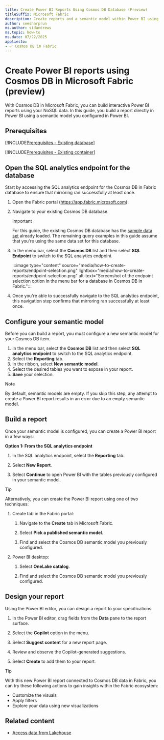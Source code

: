 ```yaml
---
title: Create Power BI Reports Using Cosmos DB Database (Preview)
titleSuffix: Microsoft Fabric
description: Create reports and a semantic model within Power BI using data from your Cosmos DB database in Microsoft Fabric during the preview.
author: seesharprun
ms.author: sidandrews
ms.topic: how-to
ms.date: 07/22/2025
appliesto:
- ✅ Cosmos DB in Fabric
---
```


# Create Power BI reports using Cosmos DB in Microsoft Fabric (preview)

With Cosmos DB in Microsoft Fabric, you can build interactive Power BI reports using your NoSQL data. In this guide, you build a report directly in Power BI using a semantic model you configured in Power BI.

## Prerequisites

[!INCLUDE[Prerequisites - Existing database](includes/prerequisite-existing-database.md)]

[!INCLUDE[Prerequisites - Existing container](includes/prerequisite-existing-container.md)]

## Open the SQL analytics endpoint for the database

Start by accessing the SQL analytics endpoint for the Cosmos DB in Fabric database to ensure that mirroring ran successfully at least once.

1. Open the Fabric portal (<https://app.fabric.microsoft.com>).

1. Navigate to your existing Cosmos DB database.

    > [!IMPORTANT]
    > For this guide, the existing Cosmos DB database has the [sample data set](sample-data.md) already loaded. The remaining query examples in this guide assume that you're using the same data set for this database.

1. In the menu bar, select the **Cosmos DB** list and then select **SQL Endpoint** to switch to the SQL analytics endpoint.

    :::image type="content" source="media/how-to-create-reports/endpoint-selection.png" lightbox="media/how-to-create-reports/endpoint-selection.png" alt-text="Screenshot of the endpoint selection option in the menu bar for a database in Cosmos DB in Fabric.":::

1. Once you're able to successfully navigate to the SQL analytics endpoint, this navigation step confirms that mirroring ran successfully at least once.

## Configure your semantic model

Before you can build a report, you must configure a new semantic model for your Cosmos DB item.

1. In the menu bar, select the **Cosmos DB** list and then select **SQL analytics endpoint** to switch to the SQL analytics endpoint.
1. Select the **Reporting** tab. 
1. In the ribbon, select **New semantic model**.
1. Select the desired tables you want to expose in your report.
1. **Save** your selection.

> [!NOTE]
> By default, semantic models are empty. If you skip this step, any attempt to create a Power BI report results in an error due to an empty semantic model.

## Build a report

Once your semantic model is configured, you can create a Power BI report in a few ways:

**Option 1: From the SQL analytics endpoint**

1. In the SQL analytics endpoint, select the **Reporting** tab.

1. Select **New Report**.

1. Select **Continue** to open Power BI with the tables previously configured in your semantic model.

> [!TIP]
> Alternatively, you can create the Power BI report using one of two techniques:
>
> 1. Create tab in the Fabric portal:
> 
>     1. Navigate to the **Create** tab in Microsoft Fabric.
> 
>     1. Select **Pick a published semantic model**.
> 
>     1. Find and select the Cosmos DB semantic model you previously configured.
> 
> 1. Power BI desktop:
> 
>     1. Select **OneLake catalog**.
> 
>     1. Find and select the Cosmos DB semantic model you previously configured.
>

## Design your report

Using the Power BI editor, you can design a report to your specifications.

1. In the Power BI editor, drag fields from the **Data** pane to the report surface.

1. Select the **Copilot** option in the menu.

1. Select **Suggest content** for a new report page.

1. Review and observe the Copilot-generated suggestions.

1. Select **Create** to add them to your report.

> [!TIP]
> With this new Power BI report connected to Cosmos DB data in Fabric, you can try these following actions to gain insights within the Fabric ecosystem:
>
> - Customize the visuals
> - Apply filters
> - Explore your data using new visualizations
>

## Related content

* [Access data from Lakehouse](how-to-access-data-lakehouse.md)
